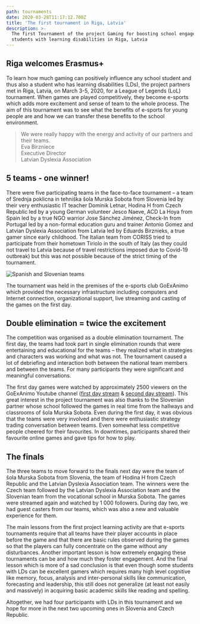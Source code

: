 ```yaml
---
path: tournaments
date: 2020-03-28T11:17:12.700Z
title: 'The first tournament in Riga, Latvia'
description: >-
  The first Tournament of the project Gaming for boosting school engagement of
  students with learning disabilities in Riga, Latvia
---
```

## Riga welcomes Erasmus+

To learn how much gaming can positively influence any school student and thus also a student who has learning disabilities (LDs), the project partners met in Riga, Latvia, on March 3-5, 2020, for a League of Legends (LoL) tournament. When games are played competitively, they become e-sports which adds more excitement and sense of team to the whole process. The aim of this tournament was to see what the benefits of e-sports for young people are and how we can transfer these benefits to the school environment.

> We were really happy with the energy and activity of our partners and their teams. \
> Eva Birzniece \
> Executive Director\
> Latvian Dyslexia Association

## 5 teams - one winner!

There were five participating teams in the face-to-face tournament – a team of Srednja poklicna in tehniška šola Murska Sobota from Slovenia led by their very enthusiastic IT teacher Dominik Letnar, Hodina H from Czech Republic led by a young German volunteer Jesco Naeve, ACD La Hoya from Spain led by a true NGO warrior Jose Sánchez Jiménez, Check-In from Portugal led by a non-formal education guru and trainer Antonio Gomez and Latvian Dyslexia Association from Latvia led by Eduards Birznieks, a true gamer since early childhood. The Italian team from CORISS tried to participate from their hometown Tiriolo in the south of Italy (as they could not travel to Latvia because of travel restrictions imposed due to Covid-19 outbreak) but this was not possible because of the strict timing of the tournament.

![Spanish and Slovenian teams](../content/assets/image-from-ios.jpg "Teams from Spain and Slovenia")


The tournament was held in the premises of the e-sports club GoExAnimo which provided the necessary infrastructure including computers and Internet connection, organizational support, live streaming and casting of the games on the first day.

## Double elimination = twice the excitement

The competition was organised as a double elimination tournament. The first day, the teams had took part in single elimination rounds  that were entertaining and educational for the teams – they realized what in strategies and characters was working and what was not. The tournament caused a lot of debriefing and interaction both between the national team members and between the teams. For many participants they were significant and meaningful conversations.

The first day games were watched by approximately 2500 viewers on the GoExAnimo Youtube channel ([first day stream](https://www.youtube.com/watch?v=hlk8hLYav3Y&t=28s) & [second day stream](https://www.youtube.com/watch?v=UYjtLSbGDME&t=12040s)). This great interest in the project tournament was also thanks to the Slovenian partner whose school followed the games in real time from the hallways and classrooms of šola Murska Sobota. Even during the first day, it was obvious that the teams were very involved and there were enthusiastic strategy trading conversation between teams. Even somewhat less competitive people cheered for their favourites. In downtimes, participants shared their favourite online games and gave tips for how to play.

## The finals

The three teams to move forward to the finals next day were the team of šola Murska Sobota from Slovenia, the team of Hodina H from Czech Republic and the Latvian Dyslexia Association team. The winners were the Czech team followed by the Latvian Dyslexia Association team and the Slovenian team from the vocational school in Murska Sobota. The games were streamed again and watched by 1 000 followers. During day two, we had guest casters from our teams, which was also a new and valuable experience for them.

The main lessons from the first project learning activity are that e-sports tournaments require that all teams have their player accounts in place before the game and that there are basic rules observed during the games so that the players can fully concentrate on the game without any disturbances. Another important lesson is how extremely engaging these tournaments can be and how much they foster engagement. And the final lesson which is more of a sad conclusion is that even though some students with LDs can be excellent gamers which requires many high level cognitive like memory, focus, analysis and inter-personal skills like communication, forecasting and leadership, this still does not generalize (at least not easily and massively) in acquiring basic academic skills like reading and spelling.

Altogether, we had four participants with LDs in this tournament and we hope for more in the next two upcoming ones in Slovenia and Czech Republic.

